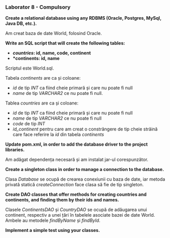 ### Laborator 8 - Compulsory

**Create a relational database using any RDBMS (Oracle, Postgres, MySql, Java DB, etc.).**

Am creat baza de date World, folosind Oracle.

**Write an SQL script that will create the following tables:**

- **_countries_: id, name, code, continent**
- **\*continents: id, name**

Scriptul este World.sql.

Tabela _continents_ are ca și coloane:

- _id_ de tip _INT_ ca fiind cheie primară și care nu poate fi null
- _name_ de tip _VARCHAR2_ ce nu poate fi null.

Tablea _countries_ are ca și coloane:

- _id_ de tip _INT_ ca fiind cheie primară și care nu poate fi null
- _name_ de tip _VARCHAR2_ ce nu poate fi null
- _code_ de tip _INT_
- _id_continent_ pentru care am creat o constrângere de tip cheie străină care face referire la _id_ din tabela _continents_

**Update pom.xml, in order to add the database driver to the project libraries.**

Am adăgat dependența necesară și am instalat jar-ul corespunzător.

**Create a singleton class in order to manage a connection to the database.**

Clasa _Database_ se ocupă de crearea conexiunii cu baza de date, iar metoda privată statică _createConnection_ face clasa să fie de tip singleton.

**Create DAO classes that offer methods for creating countries and continents, and finding them by their ids and names.**

Clasele _ContinentsDAO_ și _CountryDAO_ se ocupă de adăugarea unui continent, respectiv a unei țări în tabelele asociate bazei de date World. Ambele au metodele _findByName_ și _findById_.

**Implement a simple test using your classes.**
